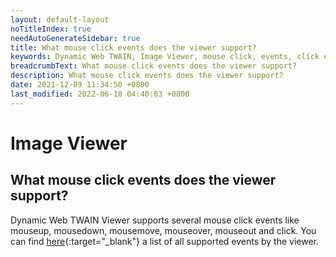 ```yaml
---
layout: default-layout
noTitleIndex: true
needAutoGenerateSidebar: true
title: What mouse click events does the viewer support?
keywords: Dynamic Web TWAIN, Image Viewer, mouse click, events, click events
breadcrumbText: What mouse click events does the viewer support?
description: What mouse click events does the viewer support?
date: 2021-12-09 11:34:50 +0800
last_modified: 2022-06-10 04:40:03 +0800
---
```


# Image Viewer

## What mouse click events does the viewer support?

Dynamic Web TWAIN Viewer supports several mouse click events like mouseup, mousedown, mousemove, mouseover, mouseout and click. You can find [here](/_articles/info/api/WebTwain_Viewer.md#events){:target="_blank"} a list of all supported events by the viewer.
